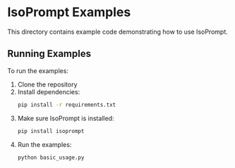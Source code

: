 # IsoPrompt Examples

This directory contains example code demonstrating how to use IsoPrompt.

## Running Examples

To run the examples:

1. Clone the repository
2. Install dependencies:
   ```bash
   pip install -r requirements.txt
   ```
3. Make sure IsoPrompt is installed:
   ```bash
   pip install isoprompt
   ```
4. Run the examples:
   ```bash
   python basic_usage.py
   ```
